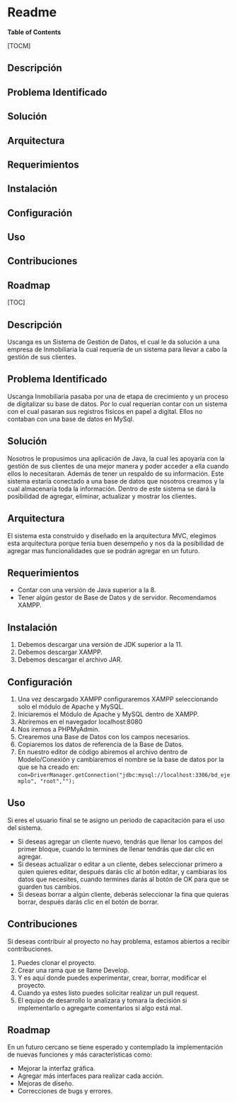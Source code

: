 # Readme

**Table of Contents**

[TOCM]
## Descripción
## Problema Identificado
## Solución
## Arquitectura
## Requerimientos
## Instalación
## Configuración
## Uso
## Contribuciones
## Roadmap
[TOC]

## Descripción
Uscanga es un Sistema de Gestión de Datos, el cual le da solución a una empresa de Inmobiliaria la cual requería de un sistema para llevar a cabo la gestión de sus clientes. 

## Problema Identificado
Uscanga Inmobiliaria pasaba por una de etapa de crecimiento y un proceso de digitalizar su base de datos. Por lo cual requerían contar con un sistema con el cual pasaran sus registros físicos en papel a digital. Ellos no contaban con una base de datos en MySql.

## Solución
Nosotros le propusimos una aplicación de Java, la cual les apoyaría con la gestión de sus clientes de una mejor manera y poder acceder a ella cuando ellos lo necesitaran. Además de tener un respaldo de su información. Este sistema estaría conectado a una base de datos que nosotros creamos y la cual almacenaría toda la información. Dentro de este sistema se dará la posibilidad de agregar, eliminar, actualizar y mostrar los clientes.

## Arquitectura
El sistema esta construido y diseñado en la arquitectura MVC, elegimos esta arquitectura porque tenia buen desempeño y nos da la posibilidad de agregar mas funcionalidades que se podrán agregar en un futuro.

## Requerimientos
- Contar con una versión de Java superior a la 8.
- Tener algún gestor de Base de Datos y de servidor. Recomendamos XAMPP.

## Instalación
1. Debemos descargar una versión de JDK superior a la 11.
2. Debemos descargar XAMPP. 
3. Debemos descargar el archivo JAR. 

## Configuración
1. Una vez descargado XAMPP configuraremos XAMPP seleccionando solo el módulo de Apache y MySQL.
2. Iniciaremos el Módulo de Apache y MySQL dentro de XAMPP. 
3. Abriremos en el navegador localhost:8080 
4. Nos iremos a PHPMyAdmin. 
5. Crearemos una Base de Datos con los campos necesarios. 
6. Copiaremos los datos de referencia de la Base de Datos. 
7. En nuestro editor de código abiremos el archivo dentro de Modelo/Conexión y cambiaremos el nombre se la base de datos por la que se ha creado  en:
`con=DriverManager.getConnection("jdbc:mysql://localhost:3306/bd_ejemplo", "root","");`

## Uso
Si eres el usuario final se te asigno un periodo de capacitación para el uso del sistema.
- Si deseas agregar un cliente nuevo, tendrás que llenar los campos del primer bloque, cuando lo termines de llenar tendrás que dar clic en agregar.
- Si deseas actualizar o editar a un cliente, debes seleccionar primero a quien quieres editar, después darás clic al botón editar, y cambiaras los datos que necesites, cuando termines darás al botón de OK para que se guarden tus cambios.
- Si deseas borrar a algún cliente, deberás seleccionar la fina que quieras borrar, después darás clic en el botón de borrar.

## Contribuciones
Si deseas contribuir al proyecto no hay problema, estamos abiertos a recibir contribuciones. 
1. Puedes clonar el proyecto.
2. Crear una rama que se llame Develop.
3. Y es aquí donde puedes experimentar, crear, borrar, modificar el proyecto.
4. Cuando ya estes listo puedes solicitar realizar un pull request.
5. El equipo de desarrollo lo analizara y tomara la decisión si implementarlo o agregarte comentarios si algo está mal.

## Roadmap
En un futuro cercano se tiene esperado y contemplado la implementación de nuevas funciones y más características como:
- Mejorar la interfaz gráfica.
- Agregar más interfaces para realizar cada acción.
- Mejoras de diseño.
- Correcciones de bugs y errores.
